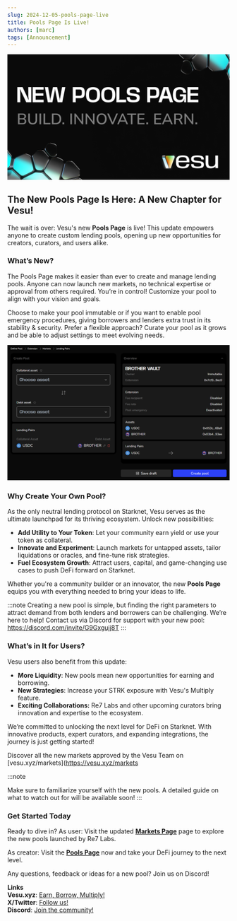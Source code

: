 ```yaml
---
slug: 2024-12-05-pools-page-live
title: Pools Page Is Live!
authors: [marc]
tags: [Announcement]
---
```


![New: Vesu Pools Page](pools-page-header.png)

## The New Pools Page Is Here: A New Chapter for Vesu!

The wait is over: Vesu's new **Pools Page** is live! This update empowers anyone to create custom lending pools, opening up new opportunities for creators, curators, and users alike. 

### What’s New?

The Pools Page makes it easier than ever to create and manage lending pools. Anyone can now launch new markets, no technical expertise or approval from others required. You’re in control! Customize your pool to align with your vision and goals.

Choose to make your pool immutable or if you want to enable pool emergency procedures, giving borrowers and lenders extra trust in its stability & security. Prefer a flexible approach? Curate your pool as it grows and be able to adjust settings to meet evolving needs.

![New Pool Creation UI](create-brother-pool.png)

### Why Create Your Own Pool?

As the only neutral lending protocol on Starknet, Vesu serves as the ultimate launchpad for its thriving ecosystem. Unlock new possibilities:

- **Add Utility to Your Token**: Let your community earn yield or use your token as collateral.
- **Innovate and Experiment**: Launch markets for untapped assets, tailor liquidations or oracles, and fine-tune risk strategies.
- **Fuel Ecosystem Growth**: Attract users, capital, and game-changing use cases to push DeFi forward on Starknet.

Whether you're a community builder or an innovator, the new **Pools Page** equips you with everything needed to bring your ideas to life.

:::note
Creating a new pool is simple, but finding the right parameters to attract demand from both lenders and borrowers can be challenging. We’re here to help! Contact us via Discord for support with your new pool: https://discord.com/invite/G9Gxgujj8T
:::

### What’s in It for Users?

Vesu users also benefit from this update:

- **More Liquidity**: New pools mean new opportunities for earning and borrowing.
- **New Strategies**: Increase your STRK exposure with Vesu's Multiply feature.
- **Exciting Collaborations:** Re7 Labs and other upcoming curators bring innovation and expertise to the ecosystem.

We’re committed to unlocking the next level for DeFi on Starknet. With innovative products, expert curators, and expanding integrations, the journey is just getting started!

Discover all the new markets approved by the Vesu Team on [vesu.xyz/markets](https://vesu.xyz/markets

:::note

Make sure to familiarize yourself with the new pools. A detailed guide on what to watch out for will be available soon!
:::

### Get Started Today

Ready to dive in?
As user: Visit the updated **[Markets Page](https://vesu.xyz/markets)** page to explore the new pools launched by Re7 Labs.

As creator: Visit the **[Pools Page](https://vesu.xyz/pools)** now and take your DeFi journey to the next level.

Any questions, feedback or ideas for a new pool? Join us on Discord!


**Links**  
**Vesu.xyz**: [Earn, Borrow, Multiply!](https://vesu.xyz/)  
**X/Twitter**: [Follow us!](https://twitter.com/vesuxyz)  
**Discord**: [Join the community!](https://discord.com/invite/G9Gxgujj8T)  